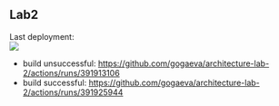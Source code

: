 Lab2 
---
Last deployment:<br>
<img src="https://github.com/gogaeva/architecture-lab-2/workfolws/CI/badge.svg?branch=master"><br>
* build unsuccessful: https://github.com/gogaeva/architecture-lab-2/actions/runs/391913106
* build successful: https://github.com/gogaeva/architecture-lab-2/actions/runs/391925944
